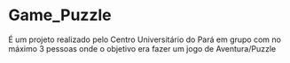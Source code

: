 # Game_Puzzle
É um projeto realizado pelo Centro Universitário do Pará em grupo com no máximo 3 pessoas onde o objetivo era fazer um jogo de Aventura/Puzzle
